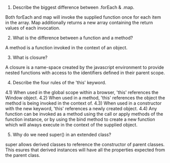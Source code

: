 1) Describe the biggest difference between .forEach & .map.

Both forEach and map will invoke the supplied function once for each item in the array. Map additionally returns a new array containing the return values of each invocation.

2) What is the difference between a function and a method?

A method is a function invoked in the context of an object.

3) What is closure?

A closure is a name-space created by the javascript environment to provide nested functions with access to the identifiers defined in their parent scope.

4) Describe the four rules of the 'this' keyword.

4.1) When used in the global scope within a browser, 'this' references the Window object.
4.2) When used in a method, 'this' references the object the method is being invoked in the context of.
4.3) When used in a constructor with the new keyword, 'this' references a newly created object.
4.4) Any function can be invoked as a method using the call or apply methods of the function instance, or by using the bind method to create a new function which will always execute in the context of the supplied object.

5) Why do we need super() in an extended class?

super allows derived classes to reference the constructor of parent classes. This esures that derived instances will have all the properties expected from the parent class.

